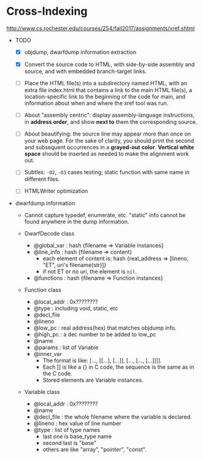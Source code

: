 # Cross-Indexing
http://www.cs.rochester.edu/courses/254/fall2017/assignments/xref.shtml

- TODO
    - [X] objdump, dwarfdump information extraction
    - [X] Convert the source code to HTML, with side-by-side assembly and source, and with embedded branch-target links. 
    - [ ] Place the HTML file(s) into a subdirectory named HTML, with an extra file index.html that contains a link to the main HTML file(s), a location-specific link to the beginning of the code for main, and information about when and where the xref tool was run. 
    - [ ] About "assembly centric": display assembly-language instructions, in **address order**, and show **next to** them the corresponding source.
    - [ ] About beautifying: the source line may appear more than once on your web page.  For the sake of clarity, you should print the second and subsequent occurrences in a **grayed-out color**. **Vertical white space** should be inserted as needed to make the alignment work out.
    - [ ] Subtles: `-O2`, `-O3` cases testing; static function with same name in different files.
    - [ ] HTMLWriter optimization


- dwarfdump information
    
    - Cannot capture typedef, enumerate, etc. "static" info cannot be found anywhere in the dump information.

    - DwarfDecode class
        - @global_var : hash {filename => Variable instances} 
        - @line_info  : hash {filename => content}
            - each element of content is: hash {real_address => [lineno, "ET", uri's filename(str)]}
            - if not ET or no uri, the element is `nil`.
        - @functions  : hash {filename => Function instances}

    - Function class
        - @local_addr : 0x????????
        - @type       : including void, static, etc
        - @decl_file
        - @lineno
        - @low_pc     : real address(hex) that matches objdump info.
        - @high_pc    : a dec number to be added to low_pc
        - @name
        - @params     : list of Variable
        - @inner_var
            - The format is like: [..., [[...], [...]], [..., [..., [...]]]].
            - Each [] is like a {} in C code, the sequence is the same as in the C code.
            - Stored elements are Variable instances.
    
    - Variable class
        - @local_addr : 0x????????
        - @name
        - @decl_file  : the whole filename where the variable is declared.
        - @lineno     : hex value of line number
        - @type       : list of type names
            - last one is base_type name
            - second last is "base"
            - others are like "array", "pointer", "const".
